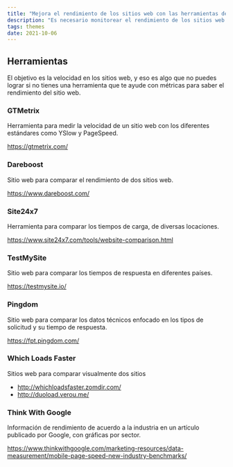 ```yaml
---
title: "Mejora el rendimiento de los sitios web con las herramientas de optimización"
description: "Es necesario monitorear el rendimiento de los sitios web para poder optimizarlos.En este artículo se explican las herramientas que se pueden utilizar para mejorar el rendimiento de un sitio web."
tags: themes
date: 2021-10-06
---
```


## Herramientas

El objetivo es la velocidad en los sitios web, y eso es algo que no puedes lograr si no tienes una herramienta que te ayude con métricas para saber el rendimiento del sitio web.

### GTMetrix

Herramienta para medir la velocidad de un sitio web con los diferentes estándares como YSlow y PageSpeed.

<https://gtmetrix.com/>

### Dareboost

Sitio web para comparar el rendimiento de dos sitios web.

<https://www.dareboost.com/>

### Site24x7

Herramienta para comparar los tiempos de carga, de diversas locaciones.

<https://www.site24x7.com/tools/website-comparison.html>

### TestMySite

Sitio web para comparar los tiempos de respuesta en diferentes países.

<https://testmysite.io/>

### Pingdom

Sitio web para comparar los datos técnicos enfocado en los tipos de solicitud y su tiempo de respuesta.

<https://fpt.pingdom.com/>

### Which Loads Faster

Sitios web para comparar visualmente dos sitios

- <http://whichloadsfaster.zomdir.com/>
- <http://duoload.verou.me/>

### Think With Google

Información de rendimiento de acuerdo a la industria en un artículo publicado por Google, con gráficas por sector.

<https://www.thinkwithgoogle.com/marketing-resources/data-measurement/mobile-page-speed-new-industry-benchmarks/>
